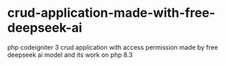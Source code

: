 # crud-application-made-with-free-deepseek-ai
php codeigniter 3 crud application with access permission made by free deepseek ai model and its work on php 8.3
